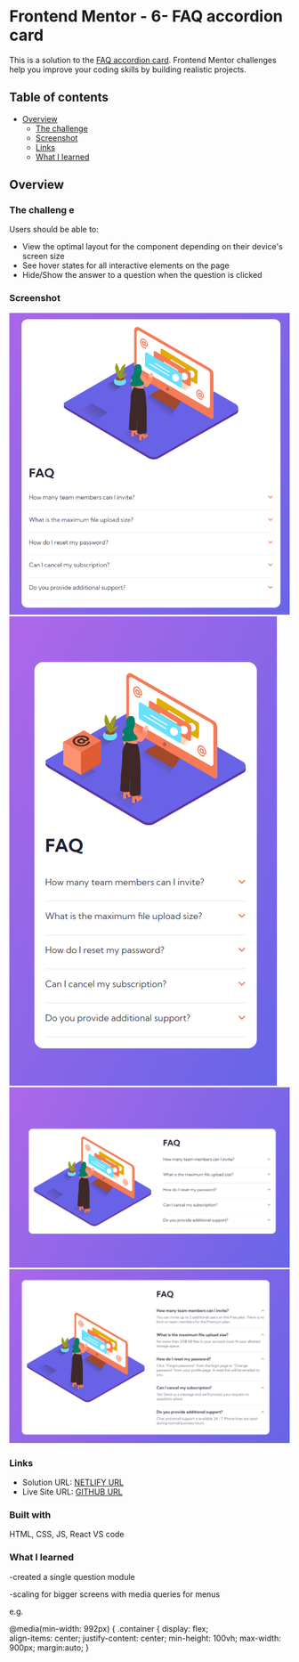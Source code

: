 # Frontend Mentor - 6- FAQ accordion card

This is a solution to the [FAQ accordion card](https://www.frontendmentor.io/challenges/faq-accordion-card-XlyjD0Oam). Frontend Mentor challenges help you improve your coding skills by building realistic projects. 

## Table of contents

- [Overview](#overview)
  - [The challenge](#the-challenge)
  - [Screenshot](#screenshot)
  - [Links](#links)
  - [What I learned](#what-i-learned)

## Overview

### The challeng e

Users should be able to:

- View the optimal layout for the component depending on their device's screen size
- See hover states for all interactive elements on the page
- Hide/Show the answer to a question when the question is clicked

### Screenshot

![](./src/images/tablet.png)
![](./src/images/mobile.png)
![](./src/images/bigger%20scrn.png)
![](./src/images/functionality.png)



### Links

- Solution URL: [NETLIFY URL](https://faq-accordion-card-gnr23.netlify.app)
- Live Site URL: [GITHUB URL](https://github.com/gnr23/frontend-exercise-06-faq-accordion-card)


### Built with

HTML, CSS, JS, React
VS code


### What I learned

-created a single question module

-scaling for bigger screens with media queries for menus

e.g.

@media(min-width: 992px) {
    .container {
        display: flex;  
        align-items: center;
        justify-content: center;
        min-height: 100vh;
max-width: 900px;
margin:auto;
    }